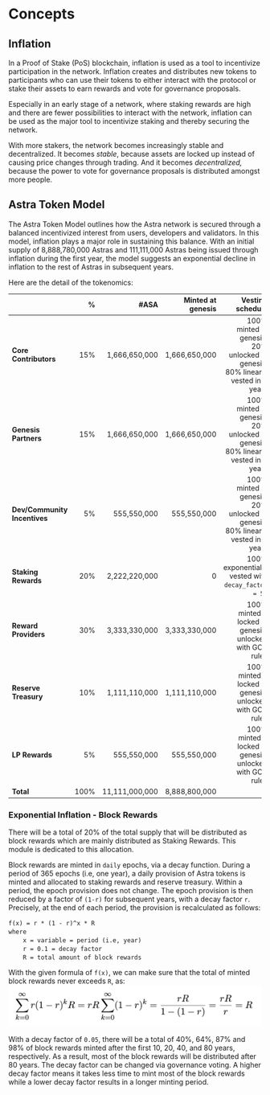 <!--
order: 1
-->

# Concepts

## Inflation

In a Proof of Stake (PoS) blockchain, inflation is used as a tool to incentivize
participation in the network. Inflation creates and distributes new tokens to
participants who can use their tokens to either interact with the protocol or
stake their assets to earn rewards and vote for governance proposals.

Especially in an early stage of a network, where staking rewards are high and
there are fewer possibilities to interact with the network, inflation can be
used as the major tool to incentivize staking and thereby securing the network.

With more stakers, the network becomes increasingly stable and decentralized. It
becomes *stable*, because assets are locked up instead of causing price changes
through trading. And it becomes *decentralized,* because the power to vote for
governance proposals is distributed amongst more people.

## Astra Token Model

The Astra Token Model outlines how the Astra network is secured through a
balanced incentivized interest from users, developers and validators. In this
model, inflation plays a major role in sustaining this balance. With an initial
supply of 8,888,780,000 Astras and 111,111,000 Astras being issued through inflation
during the first year, the model suggests an exponential decline in inflation to
the rest of Astras in subsequent years.

Here are the detail of the tokenomics:


|                              |    % |            #ASA | Minted at genesis |                                                                Vesting schedule |
|:-----------------------------|-----:|----------------:|------------------:|--------------------------------------------------------------------------------:|
| **Core Contributors**        |  15% |   1,666,650,000 |     1,666,650,000 | 100% minted at genesis: 20% unlocked at genesis, 80% linearly vested in 8 years |
| **Genesis Partners**         |  15% |   1,666,650,000 |     1,666,650,000 | 100% minted at genesis: 20% unlocked at genesis, 80% linearly vested in 8 years |
| **Dev/Community Incentives** |   5% |     555,550,000 |       555,550,000 | 100% minted at genesis: 20% unlocked at genesis, 80% linearly vested in 8 years |
| **Staking Rewards**          |  20% |   2,222,220,000 |                 0 |                              100% exponentially vested with `decay_factor = 5%` |
| **Reward Providers**         |  30% |   3,333,330,000 |     3,333,330,000 |                        100% minted & locked at genesis, unlocked with GOV rules |
| **Reserve Treasury**         |  10% |   1,111,110,000 |     1,111,110,000 |                        100% minted & locked at genesis, unlocked with GOV rules |
| **LP Rewards**               |   5% |     555,550,000 |       555,550,000 |                        100% minted & locked at genesis, unlocked with GOV rules |
| **Total**                    | 100% |  11,111,000,000 |     8,888,800,000 |                                                                                 |


### Exponential Inflation - Block Rewards
There will be a total of 20% of the total supply that will be distributed as block rewards which are mainly 
distributed as Staking Rewards. This module is dedicated to this allocation.

Block rewards are minted in `daily` epochs, via a decay function. During a period of 365 epochs (i.e, one year), a
daily provision of Astra tokens is minted and allocated to staking rewards and reserve treasury. Within a period,
the epoch provision does not change. The epoch provision is then reduced by a factor of `(1-r)` for subsequent years, 
with a decay factor `r`. Precisely, at the end of each period, the provision is recalculated as follows:
```latex
f(x) = r * (1 - r)^x * R
where
    x = variable = period (i.e, year)
    r = 0.1 = decay factor
    R = total amount of block rewards
```

With the given formula of `f(x)`, we can make sure that the total of minted block rewards never exceeds `R`, as:
![Total inflation calculation](img/total_inflation.png)

With a decay factor of `0.05`, there will be a total of 40%, 64%, 87% and 98% of block rewards minted after the first 10, 
20, 40, and 80 years,
respectively. As a result, most of the block rewards will be distributed after 80 years. The decay factor can be changed via 
governance voting. A higher decay factor means it takes less time to mint most of the block rewards while a lower
decay factor results in a longer minting period.